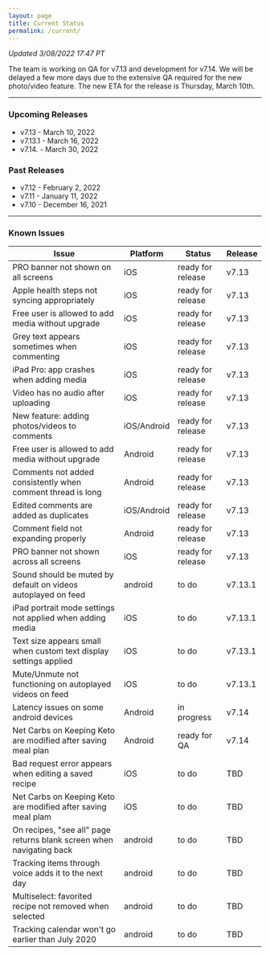 ```yaml
---
layout: page
title: Current Status
permalink: /current/
---
```


_Updated 3/08/2022 17:47 PT_

The team is working on QA for v7.13 and development for v7.14. We will be delayed a few more days due to the extensive QA required for the new photo/video feature. The new ETA for the release is Thursday, March 10th. 

***

### Upcoming Releases
- v7.13   - March 10, 2022 
- v7.13.1 - March 16, 2022
- v7.14.  - March 30, 2022
 
### Past Releases
- v7.12   - February 2, 2022
- v7.11   - January 11, 2022
- v7.10   - December 16, 2021

***

### Known Issues

|Issue                          |Platform   | Status    | Release           |
| ---                           | ---       | ---       | ---               |
|PRO banner not shown on all screens|iOS|ready for release| v7.13|
|Apple health steps not syncing appropriately|iOS|ready for release| v7.13|
|Free user is allowed to add media without upgrade|iOS|ready for release| v7.13|
|Grey text appears sometimes when commenting|iOS|ready for release| v7.13|
|iPad Pro: app crashes when adding media|iOS|ready for release| v7.13|
|Video has no audio after uploading|iOS|ready for release| v7.13|
|New feature: adding photos/videos to comments|iOS/Android|ready for release| v7.13|
|Free user is allowed to add media without upgrade|Android|ready for release| v7.13|
|Comments not added consistently when comment thread is long|Android|ready for release| v7.13|
|Edited comments are added as duplicates|iOS/Android|ready for release| v7.13|
|Comment field not expanding properly|Android|ready for release| v7.13|
|PRO banner not shown across all screens|iOS|ready for release| v7.13|
|Sound should be muted by default on videos autoplayed on feed|android|to do| v7.13.1|
|iPad portrait mode settings not applied when adding media|iOS|to do| v7.13.1|
|Text size appears small when custom text display settings applied|iOS|to do| v7.13.1|
|Mute/Unmute not functioning on autoplayed videos on feed|iOS|to do| v7.13.1|
|Latency issues on some android devices|Android|in progress| v7.14|
|Net Carbs on Keeping Keto are modified after saving meal plan|Android|ready for QA| v7.14|
|Bad request error appears when editing a saved recipe|iOS|to do| TBD|
|Net Carbs on Keeping Keto are modified after saving meal plam|iOS|to do| TBD|
|On recipes, "see all" page returns blank screen when navigating back |android|to do| TBD|
|Tracking items through voice adds it to the next day |android|to do| TBD|
|Multiselect: favorited recipe not removed when selected |android|to do| TBD|
|Tracking calendar won't go earlier than July 2020 |android|to do| TBD|
